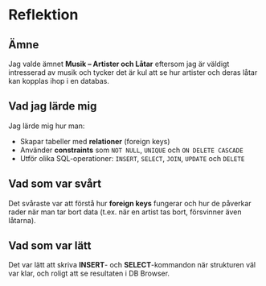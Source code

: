 # Reflektion

## Ämne

Jag valde ämnet **Musik – Artister och Låtar** eftersom jag är väldigt intresserad av musik och tycker det är kul att se hur artister och deras låtar kan kopplas ihop i en databas.

## Vad jag lärde mig

Jag lärde mig hur man:

- Skapar tabeller med **relationer** (foreign keys)
- Använder **constraints** som `NOT NULL`, `UNIQUE` och `ON DELETE CASCADE`
- Utför olika SQL-operationer: `INSERT`, `SELECT`, `JOIN`, `UPDATE` och `DELETE`

## Vad som var svårt

Det svåraste var att förstå hur **foreign keys** fungerar och hur de påverkar rader när man tar bort data (t.ex. när en artist tas bort, försvinner även låtarna).

## Vad som var lätt

Det var lätt att skriva **INSERT**- och **SELECT**-kommandon när strukturen väl var klar, och roligt att se resultaten i DB Browser.
